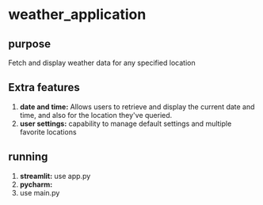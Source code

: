 # weather_application

## purpose
Fetch and display weather data for any specified location

## Extra features
1. **date and time:**
Allows users to retrieve and display the current date and time, 
and also for the location they've queried.
2. **user settings:**
capability to manage default settings and multiple favorite locations

## running
1. **streamlit:**
use app.py
2. **pycharm:**
3. use main.py
